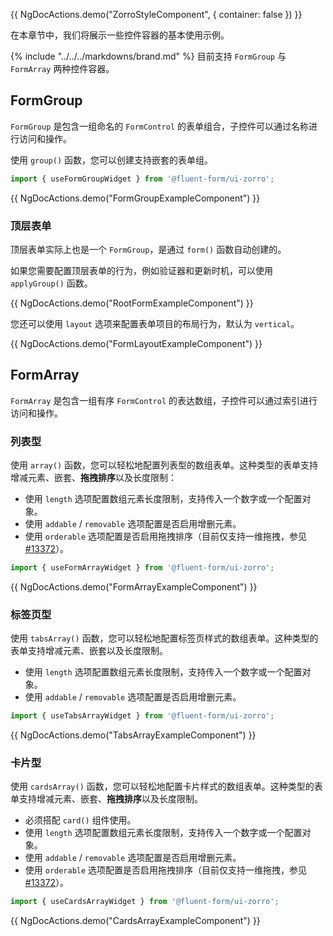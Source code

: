 {{ NgDocActions.demo("ZorroStyleComponent", { container: false }) }}

在本章节中，我们将展示一些控件容器的基本使用示例。

{% include "../../../markdowns/brand.md" %} 目前支持 `FormGroup` 与 `FormArray` 两种控件容器。

## FormGroup

`FormGroup` 是包含一组命名的 `FormControl` 的表单组合，子控件可以通过名称进行访问和操作。

使用 `group()` 函数，您可以创建支持嵌套的表单组。

```ts
import { useFormGroupWidget } from '@fluent-form/ui-zorro';
```

{{ NgDocActions.demo("FormGroupExampleComponent") }}

### 顶层表单

顶层表单实际上也是一个 `FormGroup`，是通过 `form()` 函数自动创建的。

如果您需要配置顶层表单的行为，例如验证器和更新时机，可以使用 `applyGroup()` 函数。

{{ NgDocActions.demo("RootFormExampleComponent") }}

您还可以使用 `layout` 选项来配置表单项目的布局行为，默认为 `vertical`。

{{ NgDocActions.demo("FormLayoutExampleComponent") }}

## FormArray

`FormArray` 是包含一组有序 `FormControl` 的表达数组，子控件可以通过索引进行访问和操作。

### 列表型

使用 `array()` 函数，您可以轻松地配置列表型的数组表单。这种类型的表单支持增减元素、嵌套、**拖拽排序**以及长度限制：

- 使用 `length` 选项配置数组元素长度限制，支持传入一个数字或一个配置对象。
- 使用 `addable` / `removable` 选项配置是否启用增删元素。
- 使用 `orderable` 选项配置是否启用拖拽排序（目前仅支持一维拖拽，参见 [#13372](https://github.com/angular/components/issues/13372)）。

```ts
import { useFormArrayWidget } from '@fluent-form/ui-zorro';
```

{{ NgDocActions.demo("FormArrayExampleComponent") }}

### 标签页型

使用 `tabsArray()` 函数，您可以轻松地配置标签页样式的数组表单。这种类型的表单支持增减元素、嵌套以及长度限制。

- 使用 `length` 选项配置数组元素长度限制，支持传入一个数字或一个配置对象。
- 使用 `addable` / `removable` 选项配置是否启用增删元素。

```ts
import { useTabsArrayWidget } from '@fluent-form/ui-zorro';
```

{{ NgDocActions.demo("TabsArrayExampleComponent") }}

### 卡片型

使用 `cardsArray()` 函数，您可以轻松地配置卡片样式的数组表单。这种类型的表单支持增减元素、嵌套、**拖拽排序**以及长度限制。

- 必须搭配 `card()` 组件使用。
- 使用 `length` 选项配置数组元素长度限制，支持传入一个数字或一个配置对象。
- 使用 `addable` / `removable` 选项配置是否启用增删元素。
- 使用 `orderable` 选项配置是否启用拖拽排序（目前仅支持一维拖拽，参见 [#13372](https://github.com/angular/components/issues/13372)）。

```ts
import { useCardsArrayWidget } from '@fluent-form/ui-zorro';
```

{{ NgDocActions.demo("CardsArrayExampleComponent") }}
